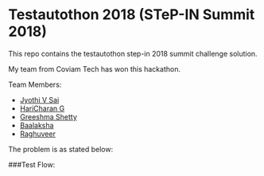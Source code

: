 # Testautothon 2018 (STeP-IN Summit 2018)
This repo contains the testautothon step-in 2018 summit challenge solution.

My team from Coviam Tech has won this hackathon.

Team Members:
- [Jyothi V Sai]()
- [HariCharan G]()
- [Greeshma Shetty]()
- [Baalaksha]()
- [Raghuveer]()

The problem is as stated below:

###Test Flow:
